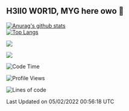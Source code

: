 ## H3ll0 W0R1D, MYG here owo 👋

[![Anurag's github stats](https://github-readme-stats.vercel.app/api?username=miyago9267&theme=gruvbox)](https://github.com/miyaago9267/github-readme-stats)  
[![Top Langs](https://github-readme-stats.vercel.app/api/top-langs/?username=miyago9267&layout=compact&theme=gruvbox)](https://github.com/miyago9267/github-readme-stats)

![](https://github-readme-stats.vercel.app/api?username=CSY54&theme=nord&show_icons=true)

![](https://github-readme-stats.vercel.app/api/top-langs/?username=CSY54&theme=nord&layout=compact&card_width=445)

<!--START_SECTION:waka-->
![Code Time](http://img.shields.io/badge/Code%20Time-892%20hrs%202%20mins-blue)

![Profile Views](http://img.shields.io/badge/Profile%20Views-5-blue)

![Lines of code](https://img.shields.io/badge/From%20Hello%20World%20I%27ve%20Written-107%20Thousand%20lines%20of%20code-blue)



 Last Updated on 05/02/2022 00:56:18 UTC
<!--
**miyago9267/miyago9267** is a ✨ _special_ ✨ repository because its `README.md` (this file) appears on your GitHub profile.

Here are some ideas to get you started:

- 🔭 I’m currently working on ...
- 🌱 I’m currently learning ...
- 👯 I’m looking to collaborate on ...
- 🤔 I’m looking for help with ...
- 💬 Ask me about ...
- 📫 How to reach me: ...
- 😄 Pronouns: ...
- ⚡ Fun fact: ...
-->

